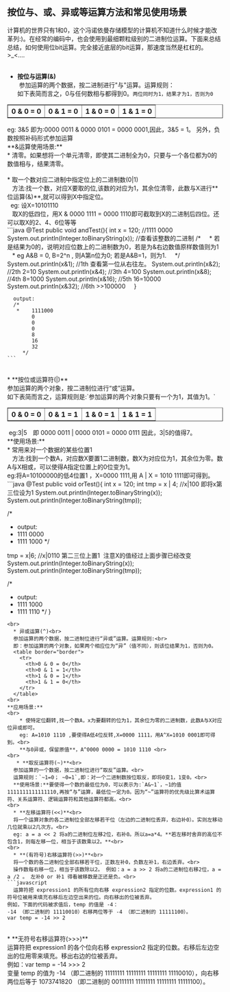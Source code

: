 ## 按位与、或、异或等运算方法和常见使用场景<br>
计算机的世界只有1和0，这个冯诺依曼存储模型的计算机不知道什么时候才能改革列:)。在经常的编码中，也会使用到最细颗粒级别的二进制位运算。下面来总结总结，如何使用位bit运算。完全接近底层的bit运算，那速度当然是杠杠的。>_<....<br>
<br>
  * **按位与运算(&)**<br>
  参加运算的两个数据，按二进制进行"与"运算。运算规则：<br>
  如下表简而言之，0与任何数相与都得到0。`两位同时为1，结果才为1，否则为0`
  <table border="border">
    <tr>
      <th>0 & 0 = 0</th>
      <th>0 & 1 = 0</th>
      <th>1 & 0 = 0</th>
      <th>1 & 1 = 0</th>
    </tr>
  </table>
  eg: 3&5 即为:0000 0011 & 0000 0101 = 0000 0001,因此，3&5 = 1。 另外，负数按照补码形式参加运算<br>
**&运算使用场景:**<br>
    * 清零。如果想将一个单元清零，即使其二进制全为0，只要与一个各位都为0的数值相与，结果清零。<br>
    <br>
    * 取一个数对应二进制中指定位上的二进制数(0|1)<br>
    方法:找一个数，对应X要取的位,该数的对应为1，其余位清零，此数与X进行**位运算(&)**,就可以得到X中指定位。<br>
    eg: 设X=10101110 <br>
    取X的低四位，用X & 0000 1111 = 0000 1110即可截取到X的二进制后四位。还可以取X的2、4、6位等等<br>
    ```java
    @Test
    public void andTest(){
      int x = 120;
      //1111 0000
      System.out.println(Integer.toBinaryString(x));  //查看该整数的二进制  
      /*
      *  若是结果为0的，说明对应位数上的二进制数为0，若是为&右边数值原样数值则为1
      * eg  A&B = 0, B=2^n , 则A第n位为0; 若是A&B=1，则为1.
      */
      System.out.println(x&1);  //1th 查看第一位从右往左。
      System.out.println(x&2);  //2th 2=10
      System.out.println(x&4);  //3th 4=100
      System.out.println(x&8);  //4th 8=1000
      System.out.println(x&16);  //5th 16=10000
      System.out.println(x&32);   //6th >>100000
      }
      
      output:
      /*
       *    1111000
            0
            0
            0
            8
            16
            32
         */
    ```
  <br>
  * **按位或运算符(|)**<br>
  参加运算的两个对象，按二进制位进行“或”运算。<br>
  如下表简而言之，运算规则是:`参加运算的两个对象只要有一个为1，其值为1。`
  <table border="border">
    <tr>
      <th>0 & 0 = 0</th>
      <th>0 & 1 = 1</th>
      <th>1 & 0 = 1</th>
      <th>1 & 1 = 1</th>
    </tr>
  </table>
  eg:3|5　即 0000 0011 | 0000 0101 = 0000 0111 因此，3|5的值得7。<br>
  **使用场景:**
<br>
    * 常用来对一个数据的某些位置1<br>
    方法:找到一个数A，对应数X要置1二进制数，数X为对应位为1，其余位为零。数A与X相或，可以使得A指定位置上的0位变为1。<br>
    eg:将A=10100000的低4位置1 ，X=0000 1111,用 A | X = 1010 1111即可得到。<br>
```java
@Test
public void orTest(){
  int x = 120;
  int tmp = x | 4;  //x|100 即将x第三位设为1
  System.out.println(Integer.toBinaryString(x));
  System.out.println(Integer.toBinaryString(tmp));
  
  /*
  * output:
  * 1111 0000
  * 1111 1000
  */
  
  tmp = x|6;  //x|0110 第二三位上置1  注意X的值经过上面步骤已经改变
  System.out.println(Integer.toBinaryString(x));
  System.out.println(Integer.toBinaryString(tmp));
  
  /*
  * output:
  * 1111 1000
  * 1111 1110
  */
}
```
<br>
  * 异或运算(^)<br>
  参加运算的两个数据，按二进制位进行“异或”运算。运算规则:<br>
  即：参加运算的两个对象，如果两个相应位为“异”（值不同），则该位结果为1，否则为0。
  <table border="border">
    <tr>
      <th>0 & 0 = 0</th>
      <th>0 & 1 = 1</th>
      <th>1 & 0 = 1</th>
      <th>1 & 1 = 0</th>
    </tr>
  </table>  
<br>
**应用场景:**
<br>
    * 使特定位翻转,找一个数A，x为要翻转的位为1，其余位为零的二进制数，此数A与X对应位异或即可。
    eg: A=1010 1110 ,要使得A低4位反转,X=0000 1111，用A^X=1010 0001即可得到。<br>
    **与0异或，保留原值**，A^0000 0000 = 1010 1110 <br>
<br>
   * **取反运算符(~)**<br>
  参加运算的一个数据，按二进制位进行“取反”运算。<br>
  运算规则：`~1=0； ~0=1`,即：对一个二进制数按位取反，即将0变1，1变0。<br>
  **使用场景:**要使得一个数的最低位为0，可以表示为:`A&~1`，~1的值1111111111111110,再按“与”运算，最低位一定为0。因为“~”运算符的优先级比算术运算符、关系运算符、逻辑运算符和其他运算符都高。<br>
<br>
  * **左移运算符(<<)**<br>
  将一个运算对象的各二进制位全部左移若干位（左边的二进制位丢弃，右边补0）。实则左移动几位就乘以2几次方。<br>
  eg: a = a << 2 将a的二进制位左移2位，右补0。所以a=a*4。**若左移时舍弃的高位不包含1，则每左移一位，相当于该数乘以2。**<br>
<br>
  * **(有符号)右移运算符(>>)**<br>
  将一个数的各二进制位全部右移若干位，正数左补0，负数左补1，右边丢弃。<br>
  操作数每右移一位，相当于该数除以2。 例如：a = a >> 2 将a的二进制位右移2位，a = a /2 。 左补0 or 补1 得看被移数是正还是负。<br>
```javascript
  运算符把 expression1 的所有位向右移 expression2 指定的位数。expression1 的符号位被用来填充右移后左边空出来的位。向右移出的位被丢弃。 
例如，下面的代码被求值后，temp 的值是 -4： 
-14 （即二进制的 11110010）右移两位等于 -4 （即二进制的 11111100）。 
var temp = -14 >> 2
```
<br>
  * **无符号右移运算符(>>>)**<br>
  运算符把 expression1 的各个位向右移 expression2 指定的位数。右移后左边空出的位用零来填充。移出右边的位被丢弃。<br> 
例如：var temp = -14 >>> 2 <br>
变量 temp 的值为 -14 （即二进制的 11111111 11111111 11111111 11110010），向右移两位后等于 1073741820 （即二进制的 00111111 11111111 11111111 11111100）。

